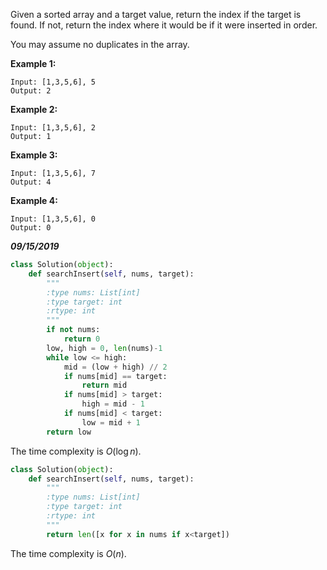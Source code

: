 Given a sorted array and a target value, return the index if the target is found. If not, return the index where it would be if it were inserted in order.

You may assume no duplicates in the array.

**Example 1:**

```
Input: [1,3,5,6], 5
Output: 2
```

**Example 2:**

```
Input: [1,3,5,6], 2
Output: 1
```

**Example 3:**

```
Input: [1,3,5,6], 7
Output: 4
```

**Example 4:**

```
Input: [1,3,5,6], 0
Output: 0
```

***09/15/2019***

```python
class Solution(object):
    def searchInsert(self, nums, target):
        """
        :type nums: List[int]
        :type target: int
        :rtype: int
        """
        if not nums:
            return 0
        low, high = 0, len(nums)-1
        while low <= high:
            mid = (low + high) // 2
            if nums[mid] == target:
                return mid
            if nums[mid] > target:
                high = mid - 1
            if nums[mid] < target:
                low = mid + 1
        return low
```

The time complexity is $O(\log n)$.

```python
class Solution(object):
    def searchInsert(self, nums, target):
        """
        :type nums: List[int]
        :type target: int
        :rtype: int
        """       
        return len([x for x in nums if x<target])
```

The time complexity is $O(n)$.